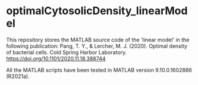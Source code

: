 # optimalCytosolicDensity_linearModel
This repository stores the MATLAB source code of the 'linear model' in the following publication:
Pang, T. Y., & Lercher, M. J. (2020). Optimal density of bacterial cells. Cold Spring Harbor Laboratory. https://doi.org/10.1101/2020.11.18.388744



All the MATLAB scripts have been tested in MATLAB version 9.10.0.1602886 (R2021a).
